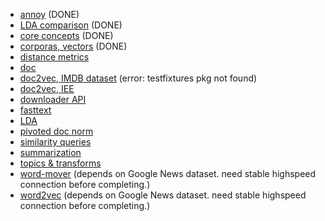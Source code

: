 * [annoy](run_annoy.ipynb) (DONE)
* [LDA comparison](run_compare_lda.ipynb) (DONE)
* [core concepts](run_core_concepts.ipynb) (DONE)
* [corporas, vectors](run_corpora_and_vector_spaces.ipynb) (DONE)
* [distance metrics](run_distance_metrics.ipynb)
* [doc](run_docs.ipynb)
* [doc2vec, IMDB dataset](run_doc2vec_imdb.ipynb) (error: testfixtures pkg not found)
* [doc2vec, IEE](run_doc2vec_iee.ipynb)
* [downloader API](run_downloader_api.ipynb)
* [fasttext](run_fasttext.ipynb)
* [LDA](run_lda.ipynb)
* [pivoted doc norm](run_pivoted_doc_norm.ipynb)
* [similarity queries](run_similarity_queries.ipynb)
* [summarization](run_summarization.ipynb)
* [topics & transforms](run_topics_and_transformations.ipynb)
* [word-mover](run_wmd.ipynb) (depends on Google News dataset. need stable highspeed connection before completing.)
* [word2vec](run_word2vec.ipynb) (depends on Google News dataset. need stable highspeed connection before completing.)